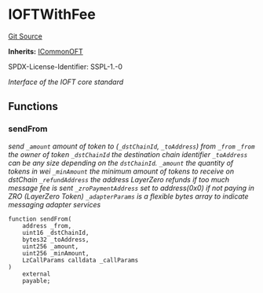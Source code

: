 # IOFTWithFee
[Git Source](https://github.com/manifoldfinance/mevETH2/blob/3090c0b460080053b688ae3504dd322da59dd255/src/interfaces/IOFTWithFee.sol)

**Inherits:**
[ICommonOFT](/src/interfaces/ICommonOFT.sol/interface.ICommonOFT.md)

SPDX-License-Identifier: SSPL-1.-0

*Interface of the IOFT core standard*


## Functions
### sendFrom

*send `_amount` amount of token to (`_dstChainId`, `_toAddress`) from `_from`
`_from` the owner of token
`_dstChainId` the destination chain identifier
`_toAddress` can be any size depending on the `dstChainId`.
`_amount` the quantity of tokens in wei
`_minAmount` the minimum amount of tokens to receive on dstChain
`_refundAddress` the address LayerZero refunds if too much message fee is sent
`_zroPaymentAddress` set to address(0x0) if not paying in ZRO (LayerZero Token)
`_adapterParams` is a flexible bytes array to indicate messaging adapter services*


```solidity
function sendFrom(
    address _from,
    uint16 _dstChainId,
    bytes32 _toAddress,
    uint256 _amount,
    uint256 _minAmount,
    LzCallParams calldata _callParams
)
    external
    payable;
```

